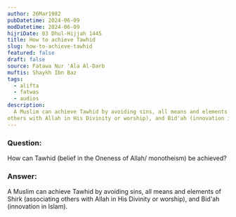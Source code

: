 ```yaml
---
author: 26Mar1982
pubDatetime: 2024-06-09
modDatetime: 2024-06-09
hijriDate: 03 Dhul-Hijjah 1445
title: How to achieve Tawhid
slug: how-to-achieve-tawhid
featured: false
draft: false
source: Fatawa Nur 'Ala Al-Darb
muftis: Shaykh Ibn Baz
tags:
  - alifta
  - fatwas
  - audios
description:
  A Muslim can achieve Tawhid by avoiding sins, all means and elements of Shirk (associating 
others with Allah in His Divinity or worship), and Bid'ah (innovation in Islam).
---
```


<audio src="https://files.zadapps.info/binbaz.org.sa/fatawa/nour_3la_aldarb/nour_595/59520.mp3"></audio>

### Question: 

How can Tawhid (belief in the Oneness of Allah/ monotheism) be achieved?

### Answer: 

A Muslim can achieve Tawhid by avoiding sins, all means and elements of Shirk (associating 
others with Allah in His Divinity or worship), and Bid'ah (innovation in Islam).
